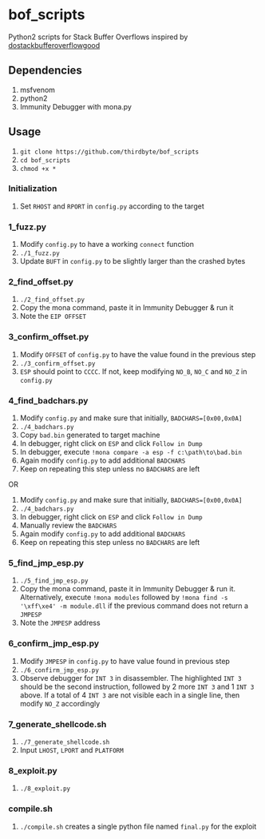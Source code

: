 # bof_scripts
Python2 scripts for Stack Buffer Overflows inspired by [dostackbufferoverflowgood](https://github.com/justinsteven/dostackbufferoverflowgood)

## Dependencies
1. msfvenom
2. python2
4. Immunity Debugger with mona.py

## Usage

1. `git clone https://github.com/thirdbyte/bof_scripts`
2. `cd bof_scripts`
3. `chmod +x *`

### Initialization

1. Set `RHOST` and `RPORT` in `config.py` according to the target

### 1_fuzz.py

1. Modify `config.py` to have a working `connect` function
2. `./1_fuzz.py`
3. Update `BUFT` in `config.py` to be slightly larger than the crashed bytes

### 2_find_offset.py

1. `./2_find_offset.py`
2. Copy the mona command, paste it in Immunity Debugger & run it
3. Note the `EIP OFFSET`

### 3_confirm_offset.py

1. Modify `OFFSET` of `config.py` to have the value found in the previous step
2. `./3_confirm_offset.py`
3. `ESP` should point to `CCCC`. If not, keep modifying `NO_B`, `NO_C` and `NO_Z` in `config.py`

### 4_find_badchars.py

1. Modify `config.py` and make sure that initially, `BADCHARS=[0x00,0x0A]`
2. `./4_badchars.py`
3. Copy `bad.bin` generated to target machine
4. In debugger, right click on `ESP` and click `Follow in Dump`
5. In debugger, execute `!mona compare -a esp -f c:\path\to\bad.bin`
6. Again modify `config.py` to add additional `BADCHARS`
7. Keep on repeating this step unless no `BADCHARS` are left

OR

1. Modify `config.py` and make sure that initially, `BADCHARS=[0x00,0x0A]`
2. `./4_badchars.py`
3. In debugger, right click on `ESP` and click `Follow in Dump`
4. Manually review the `BADCHARS`
5. Again modify `config.py` to add additional `BADCHARS`
6. Keep on repeating this step unless no `BADCHARS` are left

### 5_find_jmp_esp.py

1. `./5_find_jmp_esp.py`
2. Copy the mona command, paste it in Immunity Debugger & run it. Alternatively, execute `!mona modules` followed by `!mona find -s '\xff\xe4' -m module.dll` if the previous command does not return a `JMPESP`
3. Note the `JMPESP` address

### 6_confirm_jmp_esp.py

1. Modify `JMPESP` in `config.py` to have value found in previous step
2. `./6_confirm_jmp_esp.py`
3. Observe debugger for `INT 3` in disassembler. The highlighted `INT 3` should be the second instruction, followed by 2 more `INT 3` and 1 `INT 3` above. If a total of 4 `INT 3` are not visible each in a single line, then modify `NO_Z` accordingly

### 7_generate_shellcode.sh

1. `./7_generate_shellcode.sh`
2. Input `LHOST`, `LPORT` and `PLATFORM`

### 8_exploit.py 

1. `./8_exploit.py`

### compile.sh

1. `./compile.sh` creates a single python file named `final.py` for the exploit
